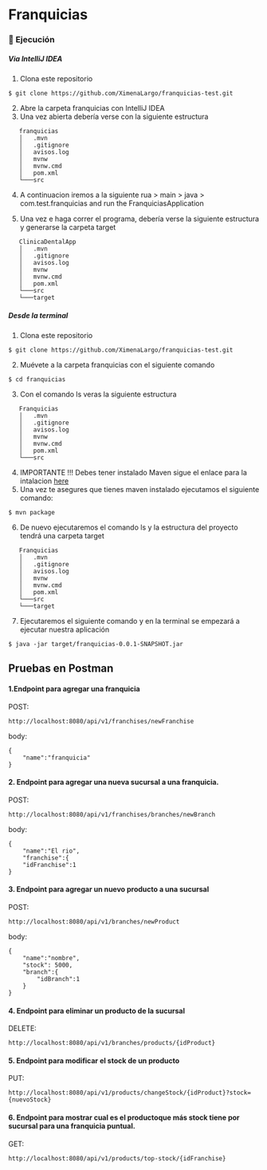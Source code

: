 # Franquicias

### 🌟 Ejecución

#####  Via IntelliJ IDEA

1. Clona este repositorio
```
$ git clone https://github.com/XimenaLargo/franquicias-test.git
```
2. Abre la carpeta franquicias con IntelliJ IDEA
3. Una vez abierta debería verse con la siguiente estructura
```
   franquicias
   │   .mvn
   │   .gitignore
   │   avisos.log
   │   mvnw
   │   mvnw.cmd
   │   pom.xml
   └───src
```
4. A continuacion iremos a la siguiente rua > main > java > com.test.franquicias and run the FranquiciasApplication

5. Una vez e haga correr el programa, debería verse la siguiente estructura y generarse la carpeta target
```
   ClinicaDentalApp
   │   .mvn
   │   .gitignore
   │   avisos.log
   │   mvnw
   │   mvnw.cmd
   │   pom.xml
   └───src
   └───target
```
#####  Desde la terminal

1. Clona este repositorio
```
$ git clone https://github.com/XimenaLargo/franquicias-test.git
```
2. Muévete a la carpeta franquicias con el siguiente comando
```
$ cd franquicias
```
3. Con el comando ls veras la siguiente estructura
```
   Franquicias
   │   .mvn
   │   .gitignore
   │   avisos.log
   │   mvnw
   │   mvnw.cmd
   │   pom.xml
   └───src
```
4. IMPORTANTE !!! Debes tener instalado Maven sigue el enlace para la intalacion  [here](https://maven.apache.org/install.html)
5. Una vez te asegures que tienes maven instalado ejecutamos el siguiente comando:
```
$ mvn package
```
6. De nuevo ejecutaremos el comando ls y la estructura del proyecto tendrá una carpeta target
```
   Franquicias
   │   .mvn
   │   .gitignore
   │   avisos.log
   │   mvnw
   │   mvnw.cmd
   │   pom.xml
   └───src
   └───target
```
7. Ejecutaremos el siguiente comando y en la terminal se empezará a ejecutar nuestra aplicación
```
$ java -jar target/franquicias-0.0.1-SNAPSHOT.jar
```

## Pruebas en Postman


#### 1.Endpoint para agregar una franquicia
POST:
```
http://localhost:8080/api/v1/franchises/newFranchise
```
body:
```
{
    "name":"franquicia"
}
```
#### 2. Endpoint para agregar una nueva sucursal a una franquicia.
POST:
```
http://localhost:8080/api/v1/franchises/branches/newBranch
```
body:
```
{
    "name":"El rio",
    "franchise":{
    "idFranchise":1
}
```
#### 3. Endpoint para agregar un nuevo producto a una sucursal
POST:
```
http://localhost:8080/api/v1/branches/newProduct
```
body:
```
{
    "name":"nombre",
    "stock": 5000,
    "branch":{
        "idBranch":1
    }
}
```
#### 4. Endpoint para eliminar un producto de la sucursal
DELETE:
```
http://localhost:8080/api/v1/branches/products/{idProduct}
```

#### 5. Endpoint para modificar el stock de un producto
PUT:
```
http://localhost:8080/api/v1/products/changeStock/{idProduct}?stock={nuevoStock}
```

#### 6. Endpoint para mostrar cual es el productoque más stock tiene por sucursal para una franquicia puntual.
GET:
```
http://localhost:8080/api/v1/products/top-stock/{idFranchise}
```
